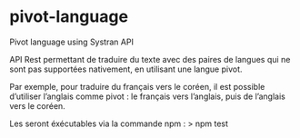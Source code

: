 # pivot-language
Pivot language using Systran API


API Rest permettant de traduire du texte avec des paires de langues qui ne sont pas supportées nativement, en utilisant une langue
pivot.

Par exemple, pour traduire du français vers le coréen, il est possible d’utiliser l’anglais comme pivot : le français vers l’anglais, puis de l’anglais vers le coréen.

Les seront éxécutables via la commande npm :
&gt; npm test
